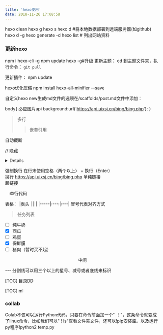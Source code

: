 ```yaml
---
title: 'hexo使用'
date: 2018-11-26 17:08:58
---
```

hexo clean   hexo g
hexo s  hexo d #将本地数据部署到远端服务器(如github)  hexo d -g 
hexo generate -d
hexo list <type> # 列出网站资料

### 更新hexo
npm i hexo-cli -g
npm update hexo -g#升级
更新主题：
cd 到主题文件夹，执行命令：
`git pull`

更新插件：
npm update

  <script type="text/javascript" src="../../source/image.js"></script>  
hexo优化压缩  npm install hexo-all-minifier --save

自定义hexo new生成md文件的选项在/scaffolds/post.md文件中添加：

 body{ 必应图片api
    background:url('https://api.uixsj.cn/bing/bing.php');
}


>多行
>>嵌套引用
<!-- more --> 
自动截断

// 隐藏   
<details>
hhhh
</details>


强制换行
在行末使用空格（两个以上） + 换行（Enter）
<br> 换行
<https://api.uixsj.cn/bing/bing.php> 单纯链接   
[]()                                  超链接

` ` :单行代码

表格：
|表头 |     |    |
|-----|:---:|:---|  冒号代表对齐方式

> 任务列表
- [ ] 纯牛奶
- [x] 西瓜
- [ ] 鸡蛋
- [x] 保鲜膜
- [ ] 猪肉（暂时买不起）

<center>中间 </center>

---  分割线可以用三个以上的星号、减号或者底线来标识

[TOC] 目录DD

[TOC] ml



### collab

Colab不仅可以运行Python代码，只要在命令前面加一个"  ！"，这条命令就变成了linux命令，比如我们可以" ! ls"查看文件夹文件，还可以!pip安装库。以及运行py程序!python2 temp.py





